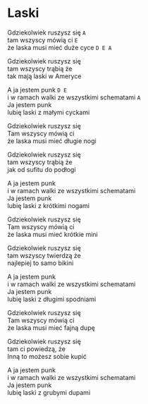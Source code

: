 # Laski

Gdziekolwiek ruszysz się `A`  
tam wszyscy mówią ci `E`  
że laska musi mieć duże cyce `D E A`  

Gdziekolwiek ruszysz się  
tam wszyscy trąbią że  
tak mają laski w Ameryce  

A ja jestem punk `D E`  
i w ramach walki ze wszystkimi schematami `A`  
Ja jestem punk  
lubię laski z małymi cyckami  

Gdziekolwiek ruszysz się  
Tam wszyscy mówią ci  
że laska musi mieć długie nogi  

Gdziekolwiek ruszysz się  
tam wszyscy trąbią że  
jak od sufitu do podłogi  

A ja jestem punk  
i w ramach walki ze wszystkimi schematami  
Ja jestem punk  
lubię laski z krótkimi nogami  

Gdziekolwiek ruszysz się  
Tam wszyscy mówią ci  
że laska musi mieć krótkie mini  

Gdziekolwiek ruszysz się  
tam wszyscy twierdzą że  
najlepiej to samo bikini  

A ja jestem punk  
i w ramach walki ze wszystkimi schematami  
Ja jestem punk  
lubię laski z długimi spodniami  

Gdziekolwiek ruszysz się  
Tam wszyscy mówią ci  
że laska musi mieć fajną dupę  

Gdziekolwiek ruszysz się  
tam ci powiedzą, że  
Inną to możesz sobie kupić  

A ja jestem punk  
i w ramach walki ze wszystkimi schematami  
Ja jestem punk  
lubię laski z grubymi dupami